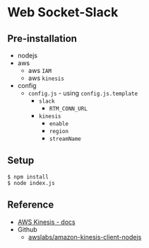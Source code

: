 # Web Socket-Slack

## Pre-installation
- nodejs
- aws
  - aws `IAM`
  - aws `kinesis`
- config
  - `config.js` - using `config.js.template`
    - `slack`
      - `RTM_CONN_URL`
    - `kinesis`
      - `enable`
      - `region`
      - `streamName`

## Setup
```
$ npm install
$ node index.js
```

## Reference
- [AWS Kinesis - docs](https://docs.aws.amazon.com/AWSJavaScriptSDK/latest/AWS/Kinesis.html) 
- Github
  - [awslabs/amazon-kinesis-client-nodejs](https://github.com/awslabs/amazon-kinesis-client-nodejs)